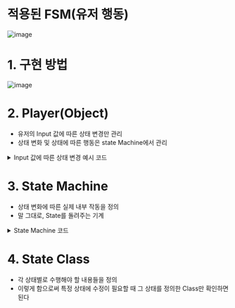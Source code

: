 # 적용된 FSM(유저 행동)
![image](https://user-images.githubusercontent.com/48194683/125048579-0c138e80-e0db-11eb-9de9-58ae453d53c6.png)

# 1. 구현 방법
![image](https://user-images.githubusercontent.com/48194683/125217305-4491b300-e2fb-11eb-8613-b1ee624bb927.png)

# 2. Player(Object)
- 유저의 Input 값에 따른 상태 변경만 관리
- 상태 변화 및 상태에 따른 행동은 state Machine에서 관리

<details>
<summary> Input 값에 따른 상태 변경 예시 코드</summary>
<div markdown="1">

```
    
    void Update()
    {
        HandleInput();
    }
    
    /// <summary>
    /// 유저의 Input Data를 통해서 어떤 상태로 변화할지 관리해주는 메소드
    /// </summary>
    void HandleInput()
    {
        // 공격일 때
        if (Input.GetButton("Fire1"))
        {
            if(stateMachine.CurrentState == dicStates.GetOrDefault(EState.IDLE) ||
                stateMachine.CurrentState == dicStates.GetOrDefault(EState.RUN))
            {
                stateMachine.SetState(dicStates.GetOrDefault(EState.ATTACK));
            }
        }

        // 움직일 떄 (W, A, S, D)
        if (Input.GetButton("Horizontal") || Input.GetButton("Vertical"))
        {
            if(stateMachine.CurrentState == dicStates.GetOrDefault(EState.IDLE))
            {
                stateMachine.SetState(dicStates.GetOrDefault(EState.RUN));
            }
        }
    }
```
</details>
    
# 3. State Machine
- 상태 변화에 따른 실제 내부 작동을 정의
- 말 그대로, State를 돌려주는 기계

<details>
<summary> State Machine 코드 </summary>
<div markdown="1">
        
```
using System.Collections;
using System.Collections.Generic;
using UnityEngine;

namespace StatePattern
{
    /// <summary>
    /// StateMachine 
    /// </summary>
    public class StateMachine
    {
        public IState CurrentState { get; private set; }

        /// <summary>
        /// Default State로 처음 세팅되도록 설정
        /// </summary>
        /// <param name="defaultState"></param>
        public StateMachine(IState defaultState)
        {
            CurrentState = defaultState;
        }

        /// <summary>
        /// State 세팅
        /// </summary>
        /// <param name="state"></param>
        public void SetState(IState state)
        {
            if (state == null)
                return;

            if(CurrentState == state)
            {
                DebugHelper.LogError(state.GetType() + " - 같은 상태 반복");
                return;
            }

            // State 변경 전, OperateExit() 메소드 실행
            CurrentState.OperateExit();

            CurrentState = state;

            // State 변경 후, OperateEnter() 메소드 실행
            CurrentState.OperateEnter();
        }

        /// <summary>
        /// State가 매 프레임마다 실행해야 할 행동 실행
        /// </summary>
        public void DoOperateUpdate() => CurrentState.OperateUpdate();
    }
}
```
    
</div>
</details>

# 4. State Class
- 각 상태별로 수행해야 할 내용들을 정의
- 이렇게 함으로써 특정 상태에 수정이 필요할 때 그 상태를 정의한 Class만 확인하면 된다
    
